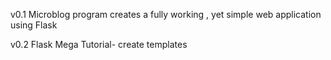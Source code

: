 
v0.1 
Microblog program creates a fully working , yet simple web           application using Flask
    
v0.2 
Flask Mega Tutorial- create templates




